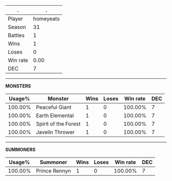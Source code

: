 .|.
|-|-
Player|homeyeats
Season|31
Battles|1
Wins|1
Loses|0
Win rate|0.00
DEC|7

---
**MONSTERS**

Usage%|Monster|Wins|Loses|Win rate|DEC|
-|-|-|-|-|-|
100.00%|Peaceful Giant|1|0|100.00%|7|
100.00%|Earth Elemental|1|0|100.00%|7|
100.00%|Spirit of the Forest|1|0|100.00%|7|
100.00%|Javelin Thrower|1|0|100.00%|7|

---
**SUMMONERS**

Usage%|Summoner|Wins|Loses|Win rate|DEC|
-|-|-|-|-|-|
100.00%|Prince Rennyn|1|0|100.00%|7|
